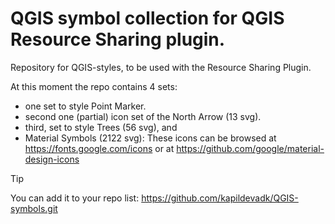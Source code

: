 # QGIS symbol collection for QGIS Resource Sharing plugin. 

Repository for QGIS-styles, to be used with the Resource Sharing Plugin.

At this moment the repo contains 4 sets:

- one set to style Point Marker.
- second one (partial) icon set of the North Arrow (13 svg).
- third, set to style Trees (56 svg), and
- Material Symbols (2122 svg): These icons can be browsed at https://fonts.google.com/icons or at https://github.com/google/material-design-icons

> [!TIP]
> You can add it to your repo list: https://github.com/kapildevadk/QGIS-symbols.git
